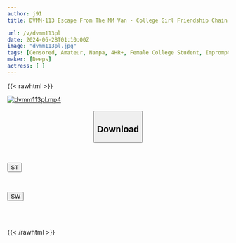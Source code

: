 ```yaml
---
author: j91
title: DVMM-113 Escape From The MM Van - College Girl Friendship Chain Project - Call Your Friend Within 30 Minutes And Use Them As A Substitute To Escape From The Closed Room! Once The Time Limit Is Up, You'll Be Fucked Right Away By A Huge Dick! 9 - The Raw Creampie Won't Stop Until Your Friend Comes, Even After You've Come, With A Hard Piston That Won't Stop Even If You Come In The Magic Mirror

url: /v/dvmm113pl
date: 2024-06-28T01:10:00Z
image: "dvmm113pl.jpg"
tags: [Censored, Amateur, Nampa, 4HR+, Female College Student, Impromptu Sex, Huge Cock	]
maker: [Deeps]
actress: [ ]
---
```



{{< rawhtml >}}

<div class="video" data-videoid="4qOyjmVOL0hKA7z">
    <a href="javascript:;">
        <img src="/v/dvmm113pl/dvmm113pl.jpg" width="WIDTH" height="HEIGHT" alt="dvmm113pl.mp4" loading="lazy">
    </a>
</div>

<script type="text/javascript" src="https://j91.asia/asset/on-demand-st.js"></script>

<br>
  <link rel="stylesheet" href="https://j91.asia/asset/bs5.css">
  
  <center>
  <button class="btn btn-primary" type="button" data-bs-toggle="collapse" data-bs-target=".multi-collapse" aria-expanded="false" aria-controls="multiCollapseExample1 multiCollapseExample2"><h2>Download</h2></button></center>
</p>
<div class="row">
  <div class="col">
    <div class="collapse multi-collapse" id="multiCollapseExample1">
      <div class="card card-body">
	      	      <br>
<div class="buttons">  
<p><a href="/v/dvmm113pl/st.html" target="_blank"><button class="btn-hover color-3"><i class="fa fa-download"></i> ST</button></a></p></div>
    </div>
  </div>
</div>
  <div class="col">
    <div class="collapse multi-collapse" id="multiCollapseExample2">
      <div class="card card-body">
	      <br>
<div class="buttons">
<p><a href="/v/dvmm113pl/sw.html" target="_blank"><button class="btn-hover color-2"><i class="fa fa-download"></i> SW</button></a></p></div>
<br><br>
      </div>
    </div>
  </div>
</div>

{{< /rawhtml >}}